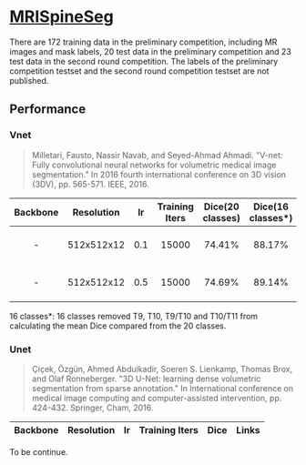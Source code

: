 # [MRISpineSeg](https://www.spinesegmentation-challenge.com/)
There are 172 training data in the preliminary competition, including MR images and mask labels, 20 test data in the preliminary competition and 23 test data in the  second round competition. The labels of the preliminary competition testset and the second round competition testset are not published.

## Performance

### Vnet
> Milletari, Fausto, Nassir Navab, and Seyed-Ahmad Ahmadi. "V-net: Fully convolutional neural networks for volumetric medical image segmentation." In 2016 fourth international conference on 3D vision (3DV), pp. 565-571. IEEE, 2016.

| Backbone | Resolution | lr | Training Iters | Dice(20 classes) | Dice(16 classes*) | Links |
|:-:|:-:|:-:|:-:|:-:|:-:|:-:|
|-|512x512x12|0.1|15000|74.41%| 88.17% |[model](https://bj.bcebos.com/paddleseg/paddleseg3d/mri_spine_seg/vnet_mri_spine_seg_512_512_12_15k_1e-1/model.pdparams) \| [log](https://bj.bcebos.com/paddleseg/paddleseg3d/mri_spine_seg/vnet_mri_spine_seg_512_512_12_15k_1e-1/train.log) \| [vdl](https://www.paddlepaddle.org.cn/paddle/visualdl/service/app/scalar?id=36504064c740e28506f991815bd21cc7)|
|-|512x512x12|0.5|15000|74.69%| 89.14% |[model](https://bj.bcebos.com/paddleseg/paddleseg3d/mri_spine_seg/vnet_mri_spine_seg_512_512_12_15k_5e-1/model.pdparams) \| [log](https://bj.bcebos.com/paddleseg/paddleseg3d/mri_spine_seg/vnet_mri_spine_seg_512_512_12_15k_5e-1/train.log) \| [vdl](https://www.paddlepaddle.org.cn/paddle/visualdl/service/app/index?id=08b0f9f62ebb255cdfc93fd6bd8f2c06)|

16 classes*: 16 classes removed T9, T10, T9/T10 and T10/T11 from calculating the mean Dice compared from the 20 classes.



### Unet
> Çiçek, Özgün, Ahmed Abdulkadir, Soeren S. Lienkamp, Thomas Brox, and Olaf Ronneberger. "3D U-Net: learning dense volumetric segmentation from sparse annotation." In International conference on medical image computing and computer-assisted intervention, pp. 424-432. Springer, Cham, 2016.

| Backbone | Resolution | lr | Training Iters | Dice | Links |
|:-:|:-:|:-:|:-:|:-:|:-:|

To be continue.
